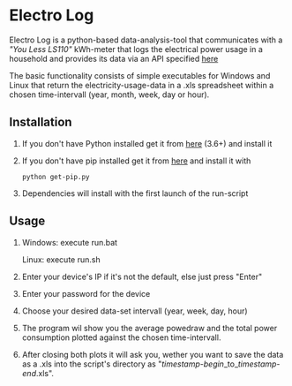 # __Electro Log__

Electro Log is a python-based data-analysis-tool that communicates with a *"You Less LS110"* kWh-meter that logs the electrical power usage in a household and provides its data via an API specified [here](http://wiki.td-er.nl/index.php?title=YouLess)

The basic functionality consists of simple executables for Windows and Linux that return the electricity-usage-data in a .xls spreadsheet within a chosen time-intervall (year, month, week, day or hour).


## __Installation__

1. If you don't have Python installed get it from [here](https://www.python.org/downloads/) (3.6+) and install it
2. If you don't have pip installed get it from [here](https://bootstrap.pypa.io/get-pip.py) and install it with

    `python get-pip.py`
3. Dependencies will install with the first launch of the run-script
   
## __Usage__

1. Windows: execute run.bat
   
   Linux:   execute run.sh
2. Enter your device's IP if it's not the default, else just press "Enter"
3. Enter your password for the device
4. Choose your desired data-set intervall (year, week, day, hour)
5. The program wil show you the average powedraw and the total power consumption plotted against the chosen time-intervall.
6. After closing both plots it will ask you, wether you want to save the data as a .xls into the script's directory as "_timestamp-begin_\_to\__timestamp-end_.xls".
